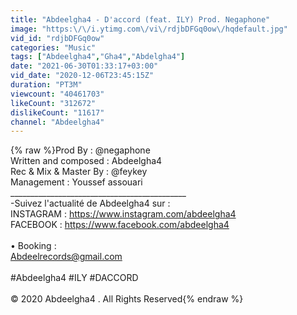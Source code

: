 ```yaml
---
title: "Abdeelgha4 - D'accord (feat. ILY) Prod. Negaphone"
image: "https:\/\/i.ytimg.com\/vi\/rdjbDFGq0ow\/hqdefault.jpg"
vid_id: "rdjbDFGq0ow"
categories: "Music"
tags: ["Abdeelgha4","Gha4","Abdelgha4"]
date: "2021-06-30T01:33:17+03:00"
vid_date: "2020-12-06T23:45:15Z"
duration: "PT3M"
viewcount: "40461703"
likeCount: "312672"
dislikeCount: "11617"
channel: "Abdeelgha4"
---
```

{% raw %}Prod By : @negaphone<br />Written and composed : Abdeelgha4<br />Rec &amp; Mix &amp; Master By : @feykey<br />Management : Youssef assouari<br />____________________________________________<br />-Suivez l'actualité de  Abdeelgha4 sur :<br />INSTAGRAM : <a rel="nofollow" target="blank" href="https://www.instagram.com/abdeelgha4">https://www.instagram.com/abdeelgha4</a><br />FACEBOOK : <a rel="nofollow" target="blank" href="https://www.facebook.com/abdeelgha4">https://www.facebook.com/abdeelgha4</a><br /><br />• Booking :<br />Abdeelrecords@gmail.com<br /><br />#Abdeelgha4 #ILY #DACCORD<br /><br />© 2020 Abdeelgha4 . All Rights Reserved{% endraw %}
